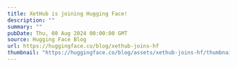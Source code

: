 ```yaml
---
title: XetHub is joining Hugging Face!
description: ""
summary: ""
pubDate: Thu, 08 Aug 2024 00:00:00 GMT
source: Hugging Face Blog
url: https://huggingface.co/blog/xethub-joins-hf
thumbnail: "https://huggingface.co/blog/assets/xethub-joins-hf/thumbnail.png"
---
```


